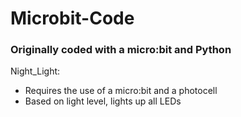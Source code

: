# Microbit-Code

### Originally coded with a micro:bit and Python

Night_Light:
- Requires the use of a micro:bit and a photocell
- Based on light level, lights up all LEDs
